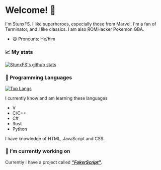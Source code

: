 # Welcome! 👋

<!--
**StunxFS/StunxFS** is a ✨ _special_ ✨ repository because its `README.md` (this file) appears on your GitHub profile.

Here are some ideas to get you started:

- 🔭 I’m currently working on ...
- 🌱 I’m currently learning ...
- 👯 I’m looking to collaborate on ...
- 🤔 I’m looking for help with ...
- 💬 Ask me about ...
- 📫 How to reach me: ...
- 😄 Pronouns: ...
- ⚡ Fun fact: ...
-->

I'm StunxFS. I like superheroes, especially those from Marvel, I'm a fan of Terminator, and I like classics. I am also ROMHacker Pokemon GBA.

* 😄 Pronouns: He/him

### :chart_with_upwards_trend: My stats
[![StunxFS's github stats](https://github-readme-stats.vercel.app/api?username=StunxFS)](https://github.com/anuraghazra/github-readme-stats)

### :rice_scene: Programming Languages
[![Top Langs](https://github-readme-stats.vercel.app/api/top-langs/?username=StunxFS&layout=compact)](https://github.com/anuraghazra/github-readme-stats)

I currently know and am learning these languages
* V
* C/C++
* C#
* Rust
* Python

I have knowledge of HTML, JavaScript and CSS.

### 🔭 I’m currently working on
Currently I have a project called [***"FokerScript"***](https://github.com/StunxFS/foker).
